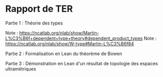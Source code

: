 # Rapport de TER

Partie 1 : Théorie des types

Note : https://ncatlab.org/nlab/show/Martin-L%C3%B6f+dependent+type+theory#dependent_product_types
Note : https://ncatlab.org/nlab/show/W-type#Martin-L%C3%B6f84

Partie 2 : Formalisation en Lean du théorème de Bowen

Partie 3 : Démonstration en Lean d'un résultat de topologie des espaces ultramétriques
